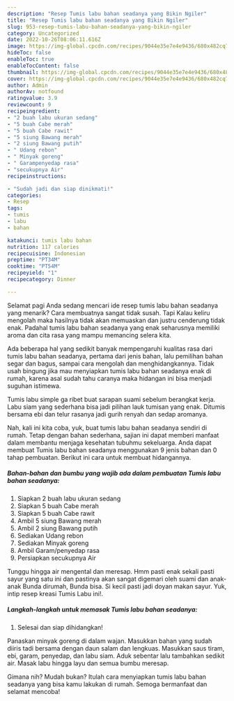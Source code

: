 ```yaml
---
description: "Resep Tumis labu bahan seadanya yang Bikin Ngiler"
title: "Resep Tumis labu bahan seadanya yang Bikin Ngiler"
slug: 953-resep-tumis-labu-bahan-seadanya-yang-bikin-ngiler
category: Uncategorized
date: 2022-10-26T08:06:11.616Z
image: https://img-global.cpcdn.com/recipes/9044e35e7e4e9436/680x482cq70/tumis-labu-bahan-seadanya-foto-resep-utama.jpg
hideToc: false
enableToc: true
enableTocContent: false
thumbnail: https://img-global.cpcdn.com/recipes/9044e35e7e4e9436/680x482cq70/tumis-labu-bahan-seadanya-foto-resep-utama.jpg
cover: https://img-global.cpcdn.com/recipes/9044e35e7e4e9436/680x482cq70/tumis-labu-bahan-seadanya-foto-resep-utama.jpg
author: Admin
authorAv: notfound
ratingvalue: 3.9
reviewcount: 9
recipeingredient:
- "2 buah labu ukuran sedang"
- "5 buah Cabe merah"
- "5 buah Cabe rawit"
- "5 siung Bawang merah"
- "2 siung Bawang putih"
- " Udang rebon"
- " Minyak goreng"
- " Garampenyedap rasa"
- "secukupnya Air"
recipeinstructions:

- "Sudah jadi dan siap dinikmati!"
categories:
- Resep
tags:
- tumis
- labu
- bahan

katakunci: tumis labu bahan 
nutrition: 117 calories
recipecuisine: Indonesian
preptime: "PT34M"
cooktime: "PT54M"
recipeyield: "1"
recipecategory: Dinner

---
```



Selamat pagi Anda sedang mencari ide resep tumis labu bahan seadanya yang menarik? Cara membuatnya sangat tidak susah. Tapi Kalau keliru mengolah maka hasilnya tidak akan memuaskan dan justru cenderung tidak enak. Padahal tumis labu bahan seadanya yang enak seharusnya memiliki aroma dan cita rasa yang mampu memancing selera kita.


Ada beberapa hal yang sedikit banyak mempengaruhi kualitas rasa dari tumis labu bahan seadanya, pertama dari jenis bahan, lalu pemilihan bahan segar dan bagus, sampai cara mengolah dan menghidangkannya. Tidak usah bingung jika mau menyiapkan tumis labu bahan seadanya enak di rumah, karena asal sudah tahu caranya maka hidangan ini bisa menjadi suguhan istimewa.

Tumis labu simple ga ribet buat sarapan suami sebelum berangkat kerja. Labu siam yang sederhana bisa jadi pilihan lauk tumisan yang enak. Ditumis bersama ebi dan telur rasanya jadi gurih renyah dan sedap aromanya.


Nah, kali ini kita coba, yuk, buat tumis labu bahan seadanya sendiri di rumah. Tetap dengan bahan sederhana, sajian ini dapat memberi manfaat dalam membantu menjaga kesehatan tubuhmu sekeluarga. Anda dapat membuat Tumis labu bahan seadanya menggunakan 9 jenis bahan dan 0 tahap pembuatan. Berikut ini cara untuk membuat hidangannya.

<!--inarticleads1-->

##### Bahan-bahan dan bumbu yang wajib ada dalam pembuatan Tumis labu bahan seadanya:

1. Siapkan 2 buah labu ukuran sedang
1. Siapkan 5 buah Cabe merah
1. Siapkan 5 buah Cabe rawit
1. Ambil 5 siung Bawang merah
1. Ambil 2 siung Bawang putih
1. Sediakan  Udang rebon
1. Sediakan  Minyak goreng
1. Ambil  Garam/penyedap rasa
1. Persiapkan secukupnya Air


Tunggu hingga air mengental dan meresap. Hmm pasti enak sekali pasti sayur yang satu ini dan pastinya akan sangat digemari oleh suami dan anak-anak Bunda dirumah, Bunda bisa. Si kecil pasti jadi doyan makan sayur. Yuk, intip resep kreasi Tumis Labu ini!. 

<!--inarticleads2-->

##### Langkah-langkah untuk memasak Tumis labu bahan seadanya:


1. Selesai dan siap dihidangkan!

Panaskan minyak goreng di dalam wajan. Masukkan bahan yang sudah diiris tadi bersama dengan daun salam dan lengkuas. Masukkan saus tiram, ebi, garam, penyedap, dan labu siam. Aduk sebentar lalu tambahkan sedikit air. Masak labu hingga layu dan semua bumbu meresap. 

Gimana nih? Mudah bukan? Itulah cara menyiapkan tumis labu bahan seadanya yang bisa kamu lakukan di rumah. Semoga bermanfaat dan selamat mencoba!
